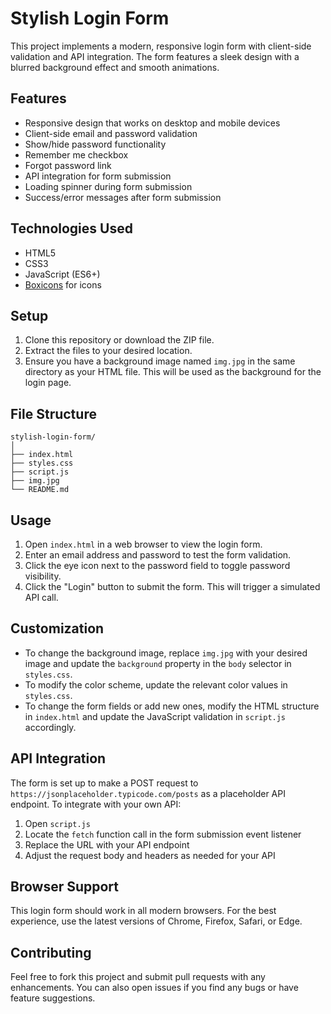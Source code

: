 # Stylish Login Form

This project implements a modern, responsive login form with client-side validation and API integration. The form features a sleek design with a blurred background effect and smooth animations.

## Features

- Responsive design that works on desktop and mobile devices
- Client-side email and password validation
- Show/hide password functionality
- Remember me checkbox
- Forgot password link
- API integration for form submission
- Loading spinner during form submission
- Success/error messages after form submission

## Technologies Used

- HTML5
- CSS3
- JavaScript (ES6+)
- [Boxicons](https://boxicons.com/) for icons

## Setup

1. Clone this repository or download the ZIP file.
2. Extract the files to your desired location.
3. Ensure you have a background image named `img.jpg` in the same directory as your HTML file. This will be used as the background for the login page.

## File Structure

```
stylish-login-form/
│
├── index.html
├── styles.css
├── script.js
├── img.jpg
└── README.md
```

## Usage

1. Open `index.html` in a web browser to view the login form.
2. Enter an email address and password to test the form validation.
3. Click the eye icon next to the password field to toggle password visibility.
4. Click the "Login" button to submit the form. This will trigger a simulated API call.

## Customization

- To change the background image, replace `img.jpg` with your desired image and update the `background` property in the `body` selector in `styles.css`.
- To modify the color scheme, update the relevant color values in `styles.css`.
- To change the form fields or add new ones, modify the HTML structure in `index.html` and update the JavaScript validation in `script.js` accordingly.

## API Integration

The form is set up to make a POST request to `https://jsonplaceholder.typicode.com/posts` as a placeholder API endpoint. To integrate with your own API:

1. Open `script.js`
2. Locate the `fetch` function call in the form submission event listener
3. Replace the URL with your API endpoint
4. Adjust the request body and headers as needed for your API

## Browser Support

This login form should work in all modern browsers. For the best experience, use the latest versions of Chrome, Firefox, Safari, or Edge.

## Contributing

Feel free to fork this project and submit pull requests with any enhancements. You can also open issues if you find any bugs or have feature suggestions.

